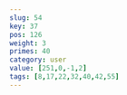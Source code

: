 ```yaml
---
slug: 54
key: 37
pos: 126
weight: 3
primes: 40
category: user
value: [251,0,-1,2]
tags: [8,17,22,32,40,42,55]
---
```

